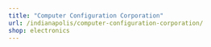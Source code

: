 ```yaml
---
title: "Computer Configuration Corporation"
url: /indianapolis/computer-configuration-corporation/
shop: electronics
---
```

